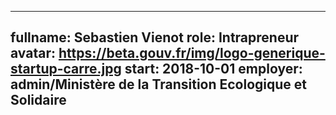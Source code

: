 ------
fullname: Sebastien Vienot
role: Intrapreneur
avatar: https://beta.gouv.fr/img/logo-generique-startup-carre.jpg
start: 2018-10-01
employer: admin/Ministère de la Transition Ecologique et Solidaire
---
